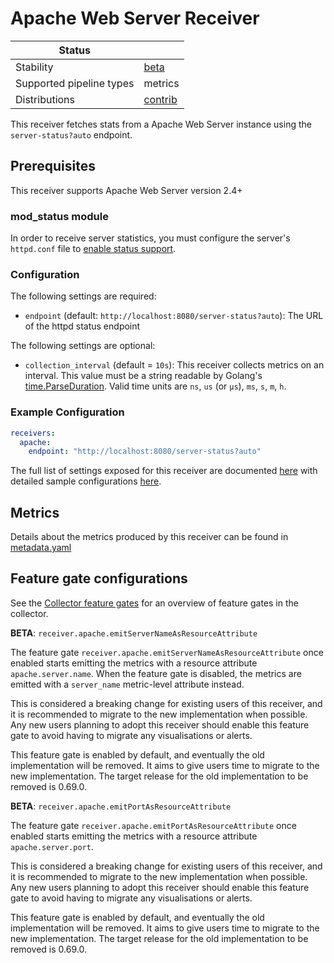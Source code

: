 # Apache Web Server Receiver

| Status                   |           |
| ------------------------ |-----------|
| Stability                | [beta]    |
| Supported pipeline types | metrics   |
| Distributions            | [contrib] |

This receiver fetches stats from a Apache Web Server instance using the `server-status?auto` endpoint.

## Prerequisites

This receiver supports Apache Web Server version 2.4+

### mod_status module

In order to receive server statistics, you must configure the server's `httpd.conf` file to [enable status support](https://httpd.apache.org/docs/2.4/mod/mod_status.html).


### Configuration

The following settings are required:
- `endpoint` (default: `http://localhost:8080/server-status?auto`): The URL of the httpd status endpoint

The following settings are optional:
- `collection_interval` (default = `10s`): This receiver collects metrics on an interval. This value must be a string readable by Golang's [time.ParseDuration](https://pkg.go.dev/time#ParseDuration). Valid time units are `ns`, `us` (or `µs`), `ms`, `s`, `m`, `h`.

### Example Configuration

```yaml
receivers:
  apache:
    endpoint: "http://localhost:8080/server-status?auto"
```

The full list of settings exposed for this receiver are documented [here](./config.go) with detailed sample configurations [here](./testdata/config.yaml).

## Metrics

Details about the metrics produced by this receiver can be found in [metadata.yaml](./metadata.yaml)

[beta]: https://github.com/open-telemetry/opentelemetry-collector#beta
[contrib]: https://github.com/open-telemetry/opentelemetry-collector-releases/tree/main/distributions/otelcol-contrib

## Feature gate configurations

See the [Collector feature gates](https://github.com/open-telemetry/opentelemetry-collector/blob/main/featuregate/README.md#collector-feature-gates) for an overview of feature gates in the collector.

**BETA**: `receiver.apache.emitServerNameAsResourceAttribute`

The feature gate `receiver.apache.emitServerNameAsResourceAttribute` once enabled starts emitting the metrics with a resource attribute `apache.server.name`. When the feature gate is disabled, the metrics are emitted with a `server_name` metric-level attribute instead.

This is considered a breaking change for existing users of this receiver, and it is recommended to migrate to the new implementation when possible. Any new users planning to adopt this receiver should enable this feature gate to avoid having to migrate any visualisations or alerts.

This feature gate is enabled by default, and eventually the old implementation will be removed. It aims
to give users time to migrate to the new implementation. The target release for the old implementation to be removed
is 0.69.0.

**BETA**: `receiver.apache.emitPortAsResourceAttribute`

The feature gate `receiver.apache.emitPortAsResourceAttribute` once enabled starts emitting the metrics with a resource attribute `apache.server.port`.

This is considered a breaking change for existing users of this receiver, and it is recommended to migrate to the new implementation when possible. Any new users planning to adopt this receiver should enable this feature gate to avoid having to migrate any visualisations or alerts.

This feature gate is enabled by default, and eventually the old implementation will be removed. It aims
to give users time to migrate to the new implementation. The target release for the old implementation to be removed
is 0.69.0.
